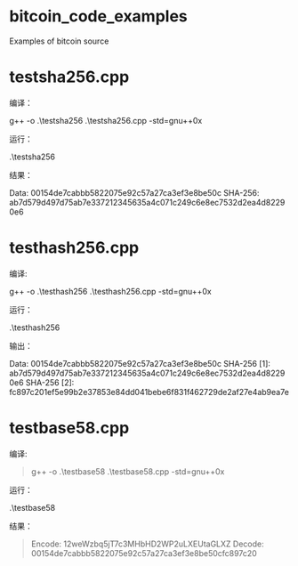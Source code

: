 # bitcoin_code_examples
Examples of bitcoin source
# testsha256.cpp
编译：

g++ -o .\testsha256 .\testsha256.cpp -std=gnu++0x

运行：

.\testsha256

结果：

Data: 00154de7cabbb5822075e92c57a27ca3ef3e8be50c
SHA-256: ab7d579d497d75ab7e337212345635a4c071c249c6e8ec7532d2ea4d82290e6
# testhash256.cpp
编译:

g++ -o .\testhash256 .\testhash256.cpp -std=gnu++0x

运行：

.\testhash256

输出：

Data: 00154de7cabbb5822075e92c57a27ca3ef3e8be50c
SHA-256 [1]: ab7d579d497d75ab7e337212345635a4c071c249c6e8ec7532d2ea4d82290e6
SHA-256 [2]: fc897c201ef5e99b2e37853e84dd041bebe6f831f462729de2af27e4ab9ea7e
# testbase58.cpp
编译:

> g++ -o .\testbase58 .\testbase58.cpp -std=gnu++0x

运行：

.\testbase58

结果：

>Encode: 12weWzbq5jT7c3MHbHD2WP2uLXEUtaGLXZ
>Decode: 00154de7cabbb5822075e92c57a27ca3ef3e8be50cfc897c20



